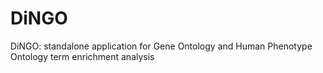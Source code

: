 # DiNGO
DiNGO: standalone application for Gene Ontology and Human Phenotype Ontology term enrichment analysis
